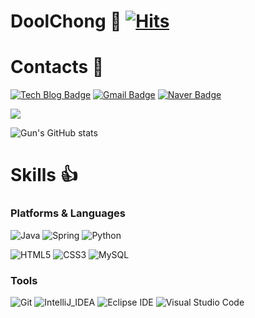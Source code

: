 # DoolChong 🤗 [![Hits](https://hits.seeyoufarm.com/api/count/incr/badge.svg?url=https%3A%2F%2Fgithub.com%2Fdoolchong%2Fhit-counter&count_bg=%2379C83D&title_bg=%23555555&icon=&icon_color=%23E7E7E7&title=hits&edge_flat=false)](https://hits.seeyoufarm.com)
# Contacts 📧
[![Tech Blog Badge](https://img.shields.io/badge/Velog-20C997?style=flat&logo=Velog&logoColor=white&)](https://velog.io/@doolchong/posts)
[![Gmail Badge](https://img.shields.io/badge/Gmail-d14836?style=flat-square&logo=Gmail&logoColor=white&link=mailto:doolchong@gmail.com)](mailto:doolchong@gmail.com)
[![Naver Badge](https://img.shields.io/badge/Naver-03C75A?style=flat-square&logo=Naver&logoColor=white&link=mailto:fatalerror97@naver.com)](mailto:fatalerror97@naver.com)

<img src="https://capsule-render.vercel.app/api?type=rounded&height=200&color=gradient&customColorList=26&text=Welcome%20to%20Gun's%20Git-Hub&fontAlign=50&animation=fadeIn&textBg=false&fontSize=60"/>

![Gun's GitHub stats](https://github-readme-stats.vercel.app/api?username=doolchong&include_all_commits=true&show_icons=true&theme=cobalt&count_private=true)

# Skills 👍
### Platforms & Languages
![Java](https://img.shields.io/badge/Java-007396.svg?&style=for-the-badge&logo=Java&logoColor=white)
![Spring](https://img.shields.io/badge/Spring-6DB33F.svg?&style=for-the-badge&logo=Spring&logoColor=white)
![Python](https://img.shields.io/badge/Python-3776AB.svg?&style=for-the-badge&logo=Python&logoColor=white)

![HTML5](https://img.shields.io/badge/HTML5-E34F26.svg?&style=for-the-badge&logo=HTML5&logoColor=white)
![CSS3](https://img.shields.io/badge/CSS3-1572B6.svg?&style=for-the-badge&logo=CSS3&logoColor=white)
![MySQL](https://img.shields.io/badge/MySQL-4479A1.svg?&style=for-the-badge&logo=MySQL&logoColor=white)

### Tools
![Git](https://img.shields.io/badge/Git-F05032.svg?&style=for-the-badge&logo=Git&logoColor=white)
![IntelliJ_IDEA](https://img.shields.io/badge/IntelliJ_IDEA-000000?style=for-the-badge&logo=IntelliJ%20IDEA&logoColor=white)
![Eclipse IDE](https://img.shields.io/badge/Eclipse%20IDE-2C2255.svg?&style=for-the-badge&logo=Eclipse%20IDE&logoColor=white)
![Visual Studio Code](https://img.shields.io/badge/Visual%20Studio%20Code-007ACC.svg?&style=for-the-badge&logo=Visual%20Studio%20Code&logoColor=white)
